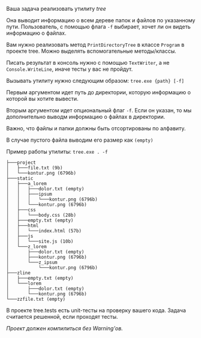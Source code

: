 Ваша задача реализовать утилиту *tree* 

Она выводит информацию о всем дереве папок и файлов по указанному пути. Пользователь, с помощью флага `-f` выбирает, хочет ли он видеть информацию о файлах.

Вам нужно реализовать метод `PrintDirectoryTree` в классе `Program` в проекте tree. Можно выделять вспомогательные методы/классы.

Писать результат в консоль нужно с помощью `TextWriter`, а не `Console.WriteLine`, иначе тесты у вас не пройдут.


Вызывать утилиту нужно следующим образом: `tree.exe {path} [-f]`

Первым аргументом идет путь до директории, которую информацию о которой вы хотите вывести.

Вторым аргументом идет опциональный флаг `-f`. Если он указан, то мы дополнительно выводм информацию о файлах в директории. 


Важно, что файлы и папки должны быть отсортированы по алфавиту. 

В случае пустого файла выводим его размер как `(empty)`


Пример работы утилиты:
`tree.exe . -f`
```
├───project
│	├───file.txt (9b)
│	└───kontur.png (6796b)
├───static
│	├───a_lorem
│	│	├───dolor.txt (empty)
│	│	├───ipsum
│	│	│	└───kontur.png (6796b)
│	│	└───kontur.png (6796b)
│	├───css
│	│	└───body.css (28b)
│	├───empty.txt (empty)
│	├───html
│	│	└───index.html (57b)
│	├───js
│	│	└───site.js (10b)
│	└───z_lorem
│		├───dolor.txt (empty)
│		├───kontur.png (6796b)
│		└───z_ipsum
│			└───kontur.png (6796b)
├───zline
│	├───empty.txt (empty)
│	└───lorem
│		├───dolor.txt (empty)
│		└───kontur.png (6796b)
└───zzfile.txt (empty)
```

В проекте tree.tests есть unit-тесты на проверку вашего кода. Задача считается решенной, если проходят тесты.

*Проект должен компилиться без Warning'ов.*

